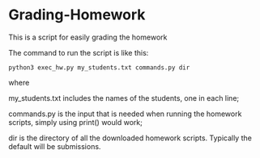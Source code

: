 # Grading-Homework
This is a script for easily grading the homework

The command to run the script is like this:
```
python3 exec_hw.py my_students.txt commands.py dir
```
where 

my_students.txt includes the names of the students, one in each line;

commands.py is the input that is needed when running the homework scripts, simply using print() would work;

dir is the directory of all the downloaded homework scripts. Typically the default will be submissions.
